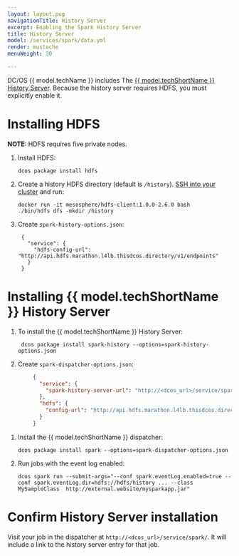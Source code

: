 ```yaml
---
layout: layout.pug
navigationTitle: History Server
excerpt: Enabling the Spark History Server
title: History Server
model: /services/spark/data.yml
render: mustache
menuWeight: 30

---
```


DC/OS {{ model.techName }} includes The [{{ model.techShortName }} History Server][3]. Because the history server requires HDFS, you must explicitly enable it.

# Installing HDFS

<p class="message--note"><strong>NOTE: </strong>HDFS requires five private nodes.</p>

1.  Install HDFS:

        dcos package install hdfs

1.  Create a history HDFS directory (default is `/history`). [SSH into your cluster][10] and run:

        docker run -it mesosphere/hdfs-client:1.0.0-2.6.0 bash
        ./bin/hdfs dfs -mkdir /history

1. Create `spark-history-options.json`:

        {
          "service": {
            "hdfs-config-url": "http://api.hdfs.marathon.l4lb.thisdcos.directory/v1/endpoints"
          }
        }

# Installing {{ model.techShortName }} History Server

1. To install the {{ model.techShortName }} History Server:

        dcos package install spark-history --options=spark-history-options.json

1. Create `spark-dispatcher-options.json`:

```json
        {
          "service": {
            "spark-history-server-url": "http://<dcos_url>/service/spark-history"
          },
          "hdfs": {
            "config-url": "http://api.hdfs.marathon.l4lb.thisdcos.directory/v1/endpoints"
          }
        }
```
1.  Install the {{ model.techShortName }} dispatcher:

        dcos package install spark --options=spark-dispatcher-options.json

1.  Run jobs with the event log enabled:

        dcos spark run --submit-args="--conf spark.eventLog.enabled=true --conf spark.eventLog.dir=hdfs://hdfs/history ... --class MySampleClass  http://external.website/mysparkapp.jar"

# Confirm History Server installation

Visit your job in the dispatcher at `http://<dcos_url>/service/spark/`. It will include a link to the history server entry for that job.

 [3]: http://spark.apache.org/docs/latest/monitoring.html#viewing-after-the-fact
 [10]: /latest/administering-clusters/sshcluster/
